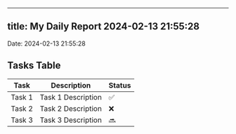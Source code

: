 
---
title: My Daily Report 2024-02-13 21:55:28
---

Date: 2024-02-13 21:55:28

## Tasks Table

| Task | Description | Status |
|------|-------------|--------|
| Task 1 | Task 1 Description | ✅ |
| Task 2 | Task 2 Description | ❌ |
| Task 3 | Task 3 Description | 🔜 |
